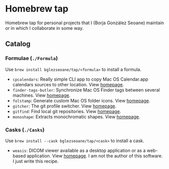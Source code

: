 # Homebrew tap

Homebrew tap for personal projects that I (Borja González Seoane) maintain or in which I collaborate in some way.

## Catalog

### Formulae (`./Formula`)

Use `brew install bglezseoane/tap/<formula>` to install a formula.

- `cpcalendars`: Really simple CLI app to copy Mac OS Calendar.app calendars sources to other location. View [homepage](https://github.com/bglezseoane/cpcalendars).
- `finder-tags-butler`: Synchronize Mac OS Finder tags between several machines. View [homepage](https://github.com/bglezseoane/finder-tags-butler).
- `folstamp`: Generate custom Mac OS folder icons. View [homepage](https://github.com/bglezseoane/folder-stamp).
- `gitcher`: The git profile switcher. View [homepage](https://github.com/bglezseoane/gitcher).
- `gitfind`: Find local git repositories. View [homepage](https://github.com/bglezseoane/gitfind).
- `monoshape`: Extracts monochromatic shapes. View [homepage](https://github.com/bglezseoane/monoshape).


### Casks (`./Casks`)

Use `brew install --cask bglezseoane/tap/<cask>` to install a cask.

- `weasis`: DICOM viewer available as a desktop application or as a web-based application. View [homepage](https://nroduit.github.io/en/). I am not the author of this software. I just write this recipe.